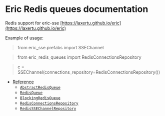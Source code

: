 # Eric Redis queues documentation

Redis support for eric-sse [https://laxertu.github.io/eric](https://laxertu.github.io/eric)

Example of usage:

> from eric_sse.prefabs import SSEChannel

> from eric_redis_queues import RedisConnectionsRepository

> c = SSEChannel(connections_repository=RedisConnectionsRepository())

* [Reference](docs.md)
  * [`AbstractRedisQueue`](docs.md#eric_redis_queues.AbstractRedisQueue)
  * [`RedisQueue`](docs.md#eric_redis_queues.RedisQueue)
  * [`BlockingRedisQueue`](docs.md#eric_redis_queues.BlockingRedisQueue)
  * [`RedisConnectionsRepository`](docs.md#eric_redis_queues.RedisConnectionsRepository)
  * [`RedisSSEChannelRepository`](docs.md#eric_redis_queues.RedisSSEChannelRepository)
